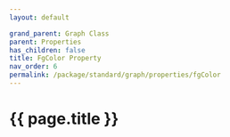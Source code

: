```yaml
---
layout: default

grand_parent: Graph Class
parent: Properties
has_children: false
title: FgColor Property
nav_order: 6
permalink: /package/standard/graph/properties/fgColor
---
```

# {{ page.title }}

